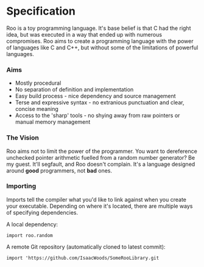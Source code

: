 # Specification
Roo is a toy programming language. It's base belief is that C had the right idea, but was executed
in a way that ended up with numerous compromises. Roo aims to create a programming language with the
power of languages like C and C++, but without some of the limitations of powerful languages.

### Aims
* Mostly procedural
* No separation of definition and implementation
* Easy build process - nice dependency and source management
* Terse and expressive syntax - no extranious punctuation and clear, concise meaning
* Access to the 'sharp' tools - no shying away from raw pointers or manual memory management

### The Vision
Roo aims not to limit the power of the programmer. You want to dereference unchecked pointer arithmetic
fuelled from a random number generator? Be my guest. It'll segfault, and Roo doesn't complain. It's a
language designed around **good** programmers, not **bad** ones.

### Importing
Imports tell the compiler what you'd like to link against when you create your executable. Depending on
where it's located, there are multiple ways of specifying dependencies.

A local dependency:
``` roo
import roo.random
```

A remote Git repository (automatically cloned to latest commit):
``` roo
import 'https://github.com/IsaacWoods/SomeRooLibrary.git
```

